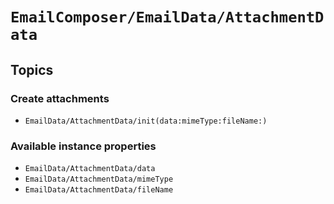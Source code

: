 # ``EmailComposer/EmailData/AttachmentData``

## Topics

### Create attachments

- ``EmailData/AttachmentData/init(data:mimeType:fileName:)``

### Available instance properties

- ``EmailData/AttachmentData/data``
- ``EmailData/AttachmentData/mimeType``
- ``EmailData/AttachmentData/fileName``
